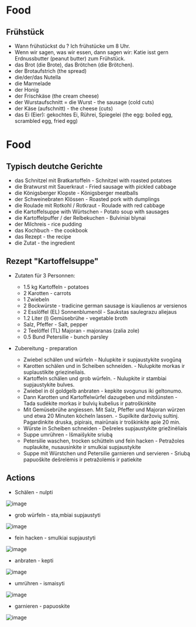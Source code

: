 # Food

## Frühstück

- Wann frühstückst du ? Ich frühstücke um 8 Uhr.
- Wenn wir sagen, was wir essen, dann sagen wir: Katie isst gern Erdnussbutter (peanut butter) zum Frühstück.
- das Brot (die Brote), das Brötchen (die Brötchen).
- der Brotaufstrich (the spread)
- die/der/das Nutella
- die Marmelade
- der Honig
- der Frischkäse (the cream cheese)
- der Wurstaufschnitt = die Wurst - the sausage (cold cuts)
- der Käse (aufschnitt) - the cheese (cuts)
- das Ei (Eier): gekochtes Ei, Rührei, Spiegelei (the egg: boiled egg, scrambled egg, fried egg) 

# Food

## Typisch deutche Gerichte

- das Schnitzel mit Bratkartoffeln - Schnitzel with roasted potatoes
- die Bratwurst mit Sauerkraut - Fried sausage with pickled cabbage
- die Königsberger Klopste - Königsberger meatballs
- der Schweinebraten Klössen - Roasted pork with dumplings
- die Roulade mit Rotkohl / Rotkraut - Roulade with red cabbage
- die Kartoffelsuppe with Würtschen - Potato soup with sausages
- die Kartoffelpuffer / der Relbekuchen - Bulviniai blynai
- der Milchreis - rice pudding
- das Kochbuch - the cookbook
- das Rezept - the recipe
- die Zutat - the ingredient

## Rezept "Kartoffelsuppe"

-   Zutaten für 3 Personnen:
    -  1.5 kg Kartoffeln - potatoes
    -  2 Karotten - carrots
    -  1 Zwiebeln
    -  2 Bockwürste - tradicine german sausage is kiaulienos ar versienos
    -  2 Esslöffel (EL) Sonnenblumenöl - Saukstas saulegrazu aliejaus
    -  1.2 Liter (l) Gemüsebrühe - vegetable broth
    -  Salz, Pfeffer - Salt, pepper
    -  2 Teelöffel (TL) Majoran - majoranas (zalia zole)
    -  0.5 Bund Petersilie - bunch parsley

-  Zubereitung - preparation
      -  Zwiebel schälen und würfeln - Nulupkite ir supjaustykite svogūną
      -  Karotten schälen und in Scheiben schneiden. - Nulupkite morkas ir suplaustikite griezineliais.
      -  Kartoffeln schälen und grob würfeln. - Nulupkite ir stambiai supjaustykite bulves.
      -  Zwiebel in öl goldgelb anbraten - kepkite svogunus iki geltonumo.
      -  Dann Karotten und Kartoffelwürfel dazugeben und mitdünsten - Tada sudėkite morkas ir bulvių kubelius ir patroškinkite
      -  Mit Gemüsebrühe angiessen. Mit Salz, Pfeffer und Majoran würzen und etwa 20 Minuten köcheln lassen. - Supilkite daržovių sultinį. Pagardinkite druska, pipirais, mairūnais ir troškinkite apie 20 min.
      -  Würste in Scheiben schneiden - Dešreles supjaustykite griežinėliais
      -  Suppe umrühren - Išmaišykite sriubą
      -  Petersilie waschen, trocken schütteln und fein hacken - Petražoles nuplaukite, nusausinkite ir smulkiai supjaustykite
      -  Suppe mit Würstchen und Petersilie garnieren und servieren - Sriubą papuoškite dešrelėmis ir petražolėmis ir patiekite

## Actions

- Schälen - nulpti

![image](https://github.com/petrasvestartas/german_language/assets/18013985/18b329d1-1da2-4de2-9f83-6cb30fae0cc9)

- grob würfeln - sta,mbiai supjaustyti

![image](https://github.com/petrasvestartas/german_language/assets/18013985/e1b62a40-6cf9-4b71-a10a-f631492bae7c)

- fein hacken - smulkiai supjaustyti

![image](https://github.com/petrasvestartas/german_language/assets/18013985/4f30609c-3808-405f-8530-803237d67af6)

- anbraten - kepti

![image](https://github.com/petrasvestartas/german_language/assets/18013985/91d4c0b7-0c3f-4b22-bb4d-c94245266afc)

- umrühren - ismaisyti

![image](https://github.com/petrasvestartas/german_language/assets/18013985/4adf4228-9431-41ae-9409-b13f7015c80f)

- garnieren - papuoskite

![image](https://github.com/petrasvestartas/german_language/assets/18013985/0aa94ade-2ed1-4152-acfb-4e891be46144)





